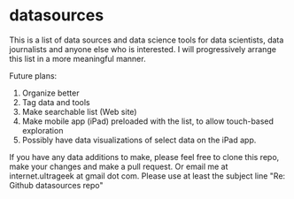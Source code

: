 datasources
===========

This is a list of data sources and data science tools for data scientists, data journalists and anyone else who is interested. I will progressively arrange this list in a more meaningful manner.

Future plans:

1. Organize better
2. Tag data and tools
3. Make searchable list (Web site)
4. Make mobile app (iPad) preloaded with the list, to allow touch-based exploration
5. Possibly have data visualizations of select data on the iPad app.

If you have any data additions to make, please feel free to clone this repo, make your changes and make a pull request. Or email me at internet.ultrageek at gmail dot com. Please use at least the subject line "Re: Github datasources repo"
